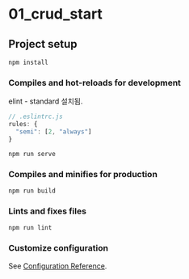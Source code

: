 # 01_crud_start

## Project setup
```
npm install
```

### Compiles and hot-reloads for development

elint - standard 설치됨.


```js
// .eslintrc.js
rules: {
  "semi": [2, "always"]
}
```


```
npm run serve
```

### Compiles and minifies for production
```
npm run build
```

### Lints and fixes files
```
npm run lint
```

### Customize configuration
See [Configuration Reference](https://cli.vuejs.org/config/).
